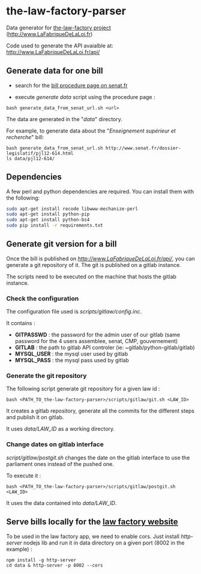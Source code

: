 the-law-factory-parser
======================

Data generator for [the-law-factory project](https://github.com/RegardsCitoyens/the-law-factory) (http://www.LaFabriqueDeLaLoi.fr)

Code used to generate the API avaialble at: http://www.LaFabriqueDeLaLoi.fr/api/


## Generate data for one bill ##

- search for the [bill procedure page on senat.fr](http://www.senat.fr/dossiers-legislatifs/index-general-projets-propositions-de-lois.html)

- execute *generate data* script using the procedure page :

`bash generate_data_from_senat_url.sh <url>`

The data are generated in the "*data*" directory.

For example, to generate data about the "*Enseignement supérieur et recherche*" bill:

```
bash generate_data_from_senat_url.sh http://www.senat.fr/dossier-legislatif/pjl12-614.html
ls data/pjl12-614/
```

## Dependencies ##

A few perl and python dependencies are required. You can install them with the following:

 ```bash
 sudo apt-get install recode libwww-mechanize-perl
 sudo apt-get install python-pip
 sudo apt-get install python-bs4
 sudo pip install -r requirements.txt
 ```

## Generate git version for a bill

Once the bill is published on *http://www.LaFabriqueDeLaLoi.fr/api/*, you can generate a git repository of it. The git is published on a gitlab instance.

The scripts need to be executed on the machine that hosts the gitlab instance.

### Check the configuration

The configuration file used is *scripts/gitlaw/config.inc*.

It contains :

- **GITPASSWD** : the password for the admin user of our gitlab (same password for the 4 users assemblee, senat, CMP, gouvernement)
- **GITLAB** : the path to gitlab API controler (ie: ~gitlab/python-gitlab/gitlab)
- **MYSQL_USER** : the mysql user used by gitlab
- **MYSQL_PASS** : the mysql pass used by gitlab

### Generate the git repository

The following script generate git repository for a given law id :

    bash <PATH_TO_the-law-factory-parser>/scripts/gitlaw/git.sh <LAW_ID>

It creates a gitlab repository, generate all the commits for the different steps and publish it on gitlab.

It uses *data/LAW_ID* as a working directory.

### Change dates on gitlab interface

*script/gitlaw/postgit.sh* changes the date on the gitlab interface to use the parliament ones instead of the pushed one.

To execute it :

    bash <PATH_TO_the-law-factory-parser>/scripts/gitlaw/postgit.sh <LAW_ID>

It uses the data contained into *data/LAW_ID*.

## Serve bills locally for the [law factory website](https://github.com/regardscitoyens/the-law-factory)

To be used in the law factory app, we need to enable cors. Just install *http-server* nodejs lib and run it in data directory on a given port (8002 in the example) :

    npm install -g http-server
    cd data & http-server -p 8002 --cors
